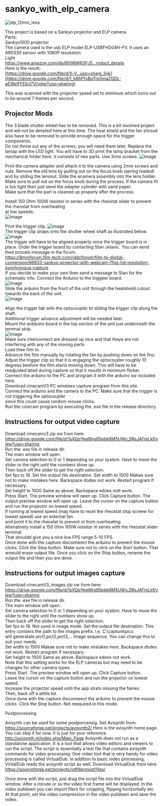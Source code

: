 # sankyo_with_elp_camera  

![elp_12mm_lens](https://github.com/vintagefilmography/sankyo_with_elp_camera/assets/48537944/554805cf-1629-40a3-961b-dbabc2f4c8b9)

This project is based on a Sankyo projector and ELP camera.  
Parts:  
Sankyo1000 projector  
The camera used is the usb ELP model ELP-USBFHD04H-FV. It uses an AR0330 sensor with 1080P resolution.  
Light  
https://www.amazon.com/dp/B098W63FJ5...roduct_details  
Here is the result:  
[https://drive.google.com/file/d/1i-V...usp=share_link](https://drive.google.com/file/d/1_k86P1xBqTre0maZQDL-aEWelFFEkU7V/view?usp=sharing)  

This was scanned with the projector speed set to minimum which turns out to be around 7 frames per second.  

## Projector Mods
The 3 blade shutter wheel has to be removed. This is a bit involved project and will not be detailed here at this time.
The heat shield and the fan shroud also have to be removed to provide enough space for the trigger components.  
Do not throw out any of the screws, you will need them later.
Replace the lamap with the LED light. You will have to 3D print the lamp bracket from the mechanical folder here.
It consists of two parts. Use 3mm screws. 
![image](https://github.com/vintagefilmography/sankyo_with_elp_camera/assets/48537944/1ad04802-b6a0-44d5-931e-b37786adcc31)  

Print the camera adapter and attach it to the camera using 2mm screws and nuts.
Remove the old lens by pulling out on the focus knob (spring loaded) and by sliding the lensout. 
Slide the ecamera assembly into the lens holder. Make sure to pull out on the focus knob during the process.
If the camera fit is too tight then just send the adapter cylinder with sand paper.  
Make sure that the part is cleaned up properly after the process.

Install 150 Ohm 100W resistor in series with the rheostat slider to prevent the rheostat from overheating  
at low speeds.  
![image](https://github.com/vintagefilmography/sankyo_with_elp_camera/assets/48537944/65d95deb-7ef1-4ed7-8e5c-74b0ffb0ea51)  

Print the trigger clip.
![image](https://github.com/vintagefilmography/sankyo_with_elp_camera/assets/48537944/d1b65001-4008-4c6a-a58f-f7e946794a0c)  
The trigger clip shaps onto the shutter wheel shaft as illustrated below.  
![image](https://github.com/vintagefilmography/sankyo_with_elp_camera/assets/48537944/57ac097b-96cb-42f6-8b7b-f1334ac37d5b)  
The trigger will have to be aligned properly once the trigger board is in place.
Order the trigger  board by contacting Stan Jelavic. You can send thee provate message in the forum.  
https://8mmforum.film-tech.com/vbb/forum/film-to-digital-conversion/86933-sankyo-projector-with-webcam-7fps-hd-resolution-synchronous-capture  
If you decide to make your own then send a message to Stan for the schematic info.
Connect the Arduino to the triggeer board.  
![image](https://github.com/vintagefilmography/sankyo_with_elp_camera/assets/48537944/83f7389f-189d-4bb6-b61d-45b5ed046067)  
Slide the arduino from the front of the unit through the heatshield cutout towards the back of the unit.  
![image](https://github.com/vintagefilmography/sankyo_with_elp_camera/assets/48537944/f4165852-ab97-400b-b102-f07795059ccc)


Align the trigger tab with the optocoupler bt sliding the trigger clip along the shaft.  
Additional trigger advance adjustment will be needed later.  
Mount the ardduino board in the top section of the unit just underneath the termnal strip.  
![image](https://github.com/vintagefilmography/sankyo_with_elp_camera/assets/48537944/ff0861ba-896d-40b2-91b5-2a38d681b046)  
Make sure interconnect are dressed up nice and that theye are not interfering with any of the moving parts.  
Load thee film in.  
Advance the film manually by rotating the fan by pushing down on the fins.  
Adjust the trigger clip so that it is engaging the optocoupler roughly 10 degrees beefore the film starts moving down. 
This will have to be readjusted lated during capture so that it results in minimum flicker.  
Connect the arduino to the PC and program it with the arduino sw included here.  
Download cinecamV3 PC windows capture program from this site.  
Connect the arduino and the camera to the PC. Make sure that the trigger is not triggering the optocoupler  
since this could cause random mouse clicks.   
Run the cinecam program by executing the .exe file in the release directory.  


## Instructions for output video capture
Download cinecamv3.zip sw from here:  
https://drive.google.com/file/d/1sXQqYeeWrg85pbk6M5UWy_5RsJAFmLkf/view?usp=sharing   
Run the .exe file in release dir.  
The main window will open.   
Set camera selection to 0 or 1 depending on your system. Have to move the slider to the right until the numbers show up.  
Then back off the slider to get the right selection.  
Set fps to 18.
Set the output file destination.
Set width to 1500    Makae sure not to make mistakes here. Backspace dodes not work. Restart program if necessary.  
Set height to 1000 Same as above. Backspace edoes nott work.  
Press Start. The preview window will open up. Click Capture button. The output preview window will open up.
Leave the cursor on the capture button and run the projector on lowest speed.  
If running at lowest speed (may have to reset the rheostat stop screew for lowest speed) use an external fan   
and point it to the rheostat to prevent ot from overheating.  
Altenatively install a 150 Ohm 100W resistor in series with the rheostat slider terminal.  
That shouldd give you a nice low FPS range 5-10 FPS.  
Once done with the capture disconneect the arduino to prevent the mouse clicks. 
Click the Stop button. Make sure not to click on the Start button. That wowuld erase output file.
Once you click on the Stop button, rename the output file and  then you are done. 

## Instructions for output images capture
Download cinecamV3_images.zip sw from here:  
https://drive.google.com/file/d/1sXQqYeeWrg85pbk6M5UWy_5RsJAFmLkf/view?usp=sharing   
Run the .exe file in release dir.  
The main window will open.   
Set camera selection to 0 or 1 depending on your system. Have to move the slider to the right until the numbers show up.  
Then back off the slider to get the right selection.  
Set fps to 18. Not used in image mode.
Set the output file destination. This entry contains the path to the images prefix. I.e. C:\capture\pics  
will generatate pict1,pict2,pict3,... image sequence. You can change this to suit your needs.  
Set width to 1500    Makae sure not to make mistakes here. Backspace dodes not work. Restart program if necessary.  
Set height to 1000 Same as above. Backspace edoes not work.  
Note that this setting works for the ELP cameras but may need to be changes for other camera types.  
Press Start. The preview window will open up. Click Capture button.  
Leave the cursor on the capture button and run the projector on lowest speed.  
Increase the projector speed until the app strats missing the fames.  
Then, back off a alittle bit.  
Once done with the capture disconneect the arduino to prevent the mouse clicks. 
Click the Stop button. Not reequired in this mode.

Postprocessing

Avisynth can be used for some postporcessig.  Get Avisynth from:
https://sourceforge.net/projects/avisynth2/
Here is the avisynth home page. You can skip it for now. It is just for your reference. http://avisynth.nl/index.php/Main_Page
Avisynth does not run as a standalone application. It is a tool that allows video editors and viewers to run the script.
The script is essentially a text file that contains avisynth commands for video processing.
One video tool that is very handy for video processing is called VirtualDub.
In addition to basic video processing, VirtialDub reads the avisynth script as well.
Download VirtualDub from here:
https://sourceforge.net/projects/vdfiltermod/files/  

Once done with the script, just drag the script file into the VirtualDub window.
After a minute or so the video first frame will be displayed.
In the video pulldown you can import filers for cropping, flipping horizontally etc.
At that point, set the video compression in the video pulldown and save the video.
